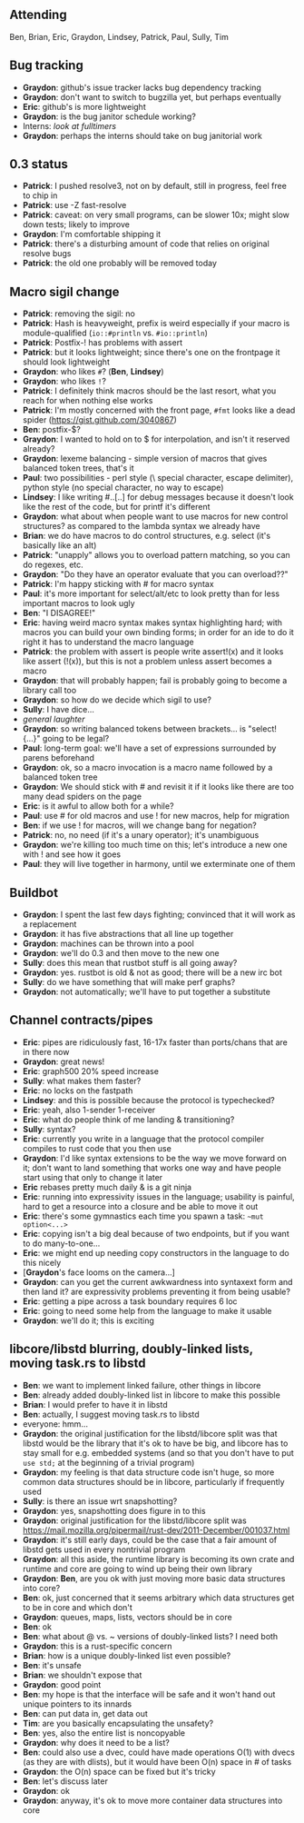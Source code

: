 ## Attending

Ben, Brian, Eric, Graydon, Lindsey, Patrick, Paul, Sully, Tim

## Bug tracking

  * **Graydon**: github's issue tracker lacks bug dependency tracking
  * **Graydon**: don't want to switch to bugzilla yet, but perhaps eventually
  * **Eric**: github's is more lightweight
  * **Graydon**: is the bug janitor schedule working?
  * Interns: *look at fulltimers*
  * **Graydon**: perhaps the interns should take on bug janitorial work

## 0.3 status

  * **Patrick**: I pushed resolve3, not on by default, still in progress, feel free to chip in
  * **Patrick**: use -Z fast-resolve
  * **Patrick**: caveat: on very small programs, can be slower 10x; might slow down tests; likely to improve
  * **Graydon**: I'm comfortable shipping it
  * **Patrick**: there's a disturbing amount of code that relies on original resolve bugs
  * **Patrick**: the old one probably will be removed today

## Macro sigil change

  * **Patrick**: removing the sigil: no
  * **Patrick**: Hash is heavyweight, prefix is weird especially if your macro is module-qualified (`io::#println` vs. `#io::println`)
  * **Patrick**: Postfix-! has problems with assert
  * **Patrick**: but it looks lightweight; since there's one on the frontpage it should look lightweight
  * **Graydon**: who likes `#`? (**Ben**, **Lindsey**)
  * **Graydon**: who likes `!`?
  * **Patrick**: I definitely think macros should be the last resort, what you reach for when nothing else works
  * **Patrick**: I'm mostly concerned with the front page, `#fmt` looks like a dead spider (https://gist.github.com/3040867)
  * **Ben**: postfix-$?
  * **Graydon**: I wanted to hold on to $ for interpolation, and isn't it reserved already?
  * **Graydon**: lexeme balancing - simple version of macros that gives balanced token trees, that's it
  * **Paul**: two possibilities - perl style (\ special character, escape delimiter), python style (no special character, no way to escape)
  * **Lindsey**: I like writing #..[..] for debug messages because it doesn't look like the rest of the code, but for printf it's different
  * **Graydon**: what about when people want to use macros for new control structures? as compared to the lambda syntax we already have
  * **Brian**: we do have macros to do control structures, e.g. select (it's basically like an alt)
  * **Patrick**: "unapply" allows you to overload pattern matching, so you can do regexes, etc.
  * **Graydon**: "Do they have an operator evaluate that you can overload??"
  * **Patrick**: I'm happy sticking with # for macro syntax
  * **Paul**: it's more important for select/alt/etc to look pretty than for less important macros to look ugly
  * **Ben**: "I DISAGREE!"
  * **Eric**: having weird macro syntax makes syntax highlighting hard; with macros you can build your own binding forms; in order for an ide to do it right it has to understand the macro language
  * **Patrick**: the problem with assert is people write assert!(x) and it looks like assert (!(x)), but this is not a problem unless assert becomes a macro
  * **Graydon**: that will probably happen; fail is probably going to become a library call too
  * **Graydon**: so how do we decide which sigil to use?
  * **Sully**: I have dice...
  * *general laughter*
  * **Graydon**: so writing balanced tokens between brackets... is "select! {...}" going to be legal?
  * **Paul**: long-term goal: we'll have a set of expressions surrounded by parens beforehand
  * **Graydon**: ok, so a macro invocation is a macro name followed by a balanced token tree
  * **Graydon**: We should stick with # and revisit it if it looks like there are too many dead spiders on the page
  * **Eric**: is it awful to allow both for a while?
  * **Paul**: use # for old macros and use ! for new macros, help for migration
  * **Ben**: if we use ! for macros, will we change bang for negation?
  * **Patrick**: no, no need (if it's a unary operator); it's unambiguous
  * **Graydon**: we're killing too much time on this; let's introduce a new one with ! and see how it goes
  * **Paul**: they will live together in harmony, until we exterminate one of them

## Buildbot

  * **Graydon**: I spent the last few days fighting; convinced that it will work as a replacement
  * **Graydon**: it has five abstractions that all line up together
  * **Graydon**: machines can be thrown into a pool
  * **Graydon**: we'll do 0.3 and then move to the new one
  * **Sully**: does this mean that rustbot stuff is all going away?
  * **Graydon**: yes. rustbot is old & not as good; there will be a new irc bot
  * **Sully**: do we have something that will make perf graphs?
  * **Graydon**: not automatically; we'll have to put together a substitute

## Channel contracts/pipes

  * **Eric**: pipes are ridiculously fast, 16-17x faster than ports/chans that are in there now
  * **Graydon**: great news!
  * **Eric**: graph500 20% speed increase
  * **Sully**: what makes them faster?
  * **Eric**: no locks on the fastpath
  * **Lindsey**: and this is possible because the protocol is typechecked?
  * **Eric**: yeah, also 1-sender 1-receiver
  * **Eric**: what do people think of me landing & transitioning?
  * **Sully**: syntax?
  * **Eric**: currently you write in a language that the protocol compiler compiles to rust code that you then use
  * **Graydon**: I'd like syntax extensions to be the way we move forward on it; don't want to land something that works one way and have people start using that only to change it later
  * **Eric** rebases pretty much daily & is a git ninja
  * **Eric**: running into expressivity issues in the language; usability is painful, hard to get a resource into a closure and be able to move it out
  * **Eric**: there's some gymnastics each time you spawn a task: `~mut option<...>`
  * **Eric**: copying isn't a big deal because of two endpoints, but if you want to do many-to-one...
  * **Eric**: we might end up needing copy constructors in the language to do this nicely
  * [**Graydon**'s face looms on the camera...]
  * **Graydon**: can you get the current awkwardness into syntaxext form and then land it? are expressivity problems preventing it from being usable?
  * **Eric**: getting a pipe across a task boundary requires 6 loc
  * **Eric**: going to need some help from the language to make it usable
  * **Graydon**: we'll do it; this is exciting

## libcore/libstd blurring, doubly-linked lists, moving task.rs to libstd

  * **Ben**: we want to implement linked failure, other things in libcore
  * **Ben**: already added doubly-linked list in libcore to make this possible
  * **Brian**: I would prefer to have it in libstd
  * **Ben**: actually, I suggest moving task.rs to libstd
  * everyone: hmm...
  * **Graydon**: the original justification for the libstd/libcore split was that libstd would be the library that it's ok to have be big, and libcore has to stay small for e.g. embedded systems (and so that you don't have to put `use std;` at the beginning of a trivial program)
  * **Graydon**: my feeling is that data structure code isn't huge, so more common data structures should be in libcore, particularly if frequently used
  * **Sully**: is there an issue wrt snapshotting?
  * **Graydon**: yes, snapshotting does figure in to this
  * **Graydon**: original justification for the libstd/libcore split was https://mail.mozilla.org/pipermail/rust-dev/2011-December/001037.html
  * **Graydon**: it's still early days, could be the case that a fair amount of libstd gets used in every nontrivial program
  * **Graydon**: all this aside, the runtime library is becoming its own crate and runtime and core are going to wind up being their own library
  * **Graydon**: **Ben**, are you ok with just moving more basic data structures into core?
  * **Ben**: ok, just concerned that it seems arbitrary which data structures get to be in core and which don't
  * **Graydon**: queues, maps, lists, vectors should be in core
  * **Ben**: ok
  * **Ben**: what about @ vs. ~ versions of doubly-linked lists?  I need both
  * **Graydon**: this is a rust-specific concern
  * **Brian**: how is a unique doubly-linked list even possible?
  * **Ben**: it's unsafe
  * **Brian**: we shouldn't expose that
  * **Graydon**: good point
  * **Ben**: my hope is that the interface will be safe and it won't hand out unique pointers to its innards
  * **Ben**: can put data in, get data out
  * **Tim**: are you basically encapsulating the unsafety?
  * **Ben**: yes, also the entire list is noncopyable
  * **Graydon**: why does it need to be a list?
  * **Ben**: could also use a dvec, could have made operations O(1) with dvecs (as they are with dlists), but it would have been O(n) space in # of tasks
  * **Graydon**: the O(n) space can be fixed but it's tricky
  * **Ben**: let's discuss later
  * **Graydon**: ok
  * **Graydon**: anyway, it's ok to move more container data structures into core

